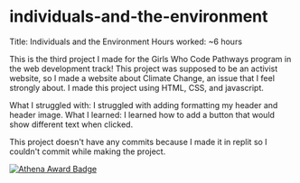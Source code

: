 # individuals-and-the-environment

Title: Individuals and the Environment
Hours worked: ~6 hours

This is the third project I made for the Girls Who Code Pathways program in the web development track! This project was supposed to be an activist website, so I made a website about Climate Change, 
an issue that I feel strongly about.
I made this project using HTML, CSS, and javascript.

What I struggled with: I struggled with adding formatting my header and header image.
What I learned: I learned how to add a button that would show different text when clicked.

This project doesn't have any commits because I made it in replit so I couldn't commit while making the project.

[![Athena Award Badge](https://img.shields.io/endpoint?url=https%3A%2F%2Faward.athena.hackclub.com%2Fapi%2Fbadge)](https://award.athena.hackclub.com?utm_source=readme)
